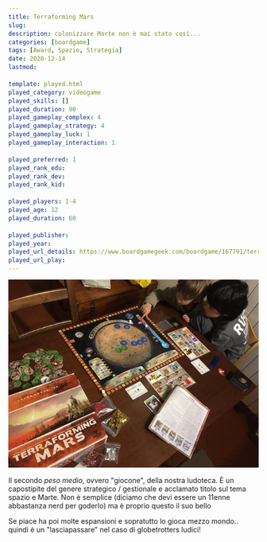 ```yaml
---
title: Terraforming Mars
slug: 
description: colonizzare Marte non è mai stato così...
categories: [boardgame]
tags: [Award, Spazio, Strategia]
date: 2020-12-14
lastmod: 

template: played.html
played_category: videogame
played_skills: []
played_duration: 90
played_gameplay_complex: 4
played_gameplay_strategy: 4
played_gameplay_luck: 1
played_gameplay_interaction: 1

played_preferred: 1
played_rank_edu: 
played_rank_dev: 
played_rank_kid: 

played_players: 1-4
played_age: 12
played_duration: 60

played_publisher: 
played_year: 
played_url_details: https://www.boardgamegeek.com/boardgame/167791/terraforming-mars
played_url_play: 
---
```


![](img/terraformingmars.webp)

Il secondo *peso medio*, ovvero "giocone", della nostra ludoteca.
È un capostipite del genere strategico / gestionale e acclamato titolo sul tema spazio e Marte. Non è semplice (diciamo che devi essere un 11enne abbastanza nerd per goderlo) ma è proprio questo il suo bello

Se piace ha poi molte espansioni e sopratutto lo gioca mezzo mondo.. quindi è un "lasciapassare" nel caso di globetrotters ludici!

